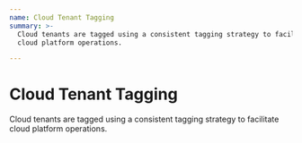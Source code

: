 ```yaml
---
name: Cloud Tenant Tagging
summary: >-
  Cloud tenants are tagged using a consistent tagging strategy to facilitate
  cloud platform operations.

---
```


# Cloud Tenant Tagging

Cloud tenants are tagged using a consistent tagging strategy to facilitate cloud platform operations.

